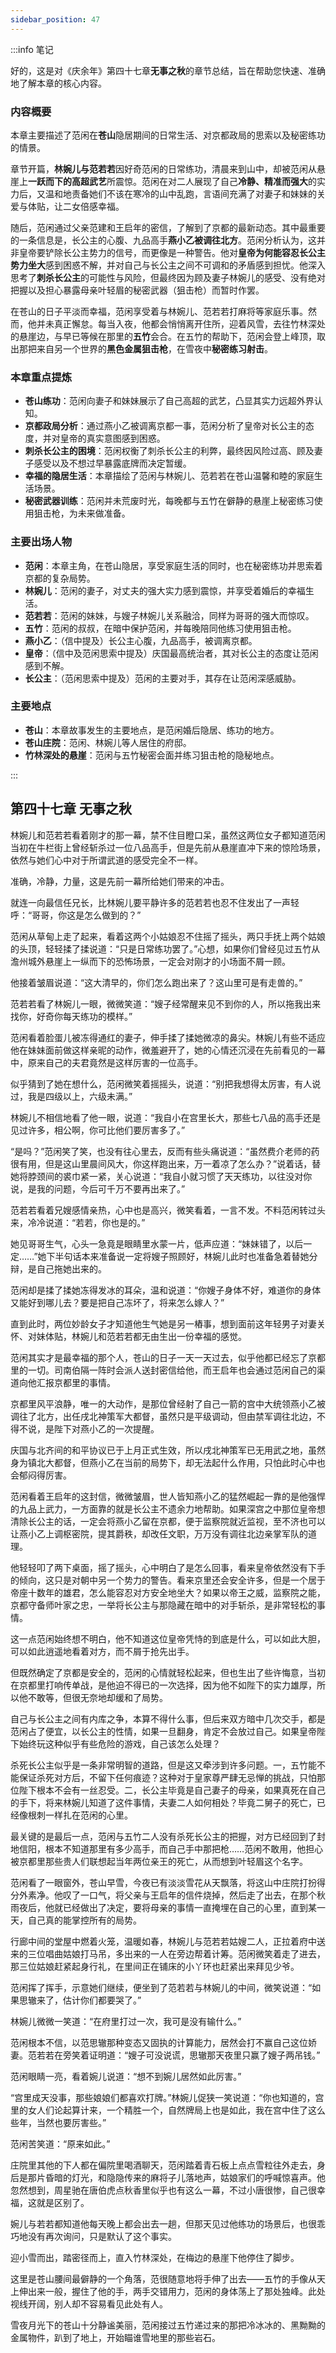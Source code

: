 ```yaml
---
sidebar_position: 47
---
```


:::info 笔记

好的，这是对《庆余年》第四十七章**无事之秋**的章节总结，旨在帮助您快速、准确地了解本章的核心内容。

### **内容概要**

本章主要描述了范闲在**苍山**隐居期间的日常生活、对京都政局的思索以及秘密练功的情景。

章节开篇，**林婉儿与范若若**因好奇范闲的日常练功，清晨来到山中，却被范闲从悬崖上**一跃而下的高超武艺**所震惊。范闲在对二人展现了自己**冷静、精准而强大**的实力后，又温和地责备她们不该在寒冷的山中乱跑，言语间充满了对妻子和妹妹的关爱与体贴，让二女倍感幸福。

随后，范闲通过父亲范建和王启年的密信，了解到了京都的最新动态。其中最重要的一条信息是，长公主的心腹、九品高手**燕小乙被调往北方**。范闲分析认为，这并非皇帝要铲除长公主势力的信号，而更像是一种警告。他对**皇帝为何能容忍长公主势力坐大**感到困惑不解，并对自己与长公主之间不可调和的矛盾感到担忧。他深入思考了**刺杀长公主**的可能性与风险，但最终因为顾及妻子林婉儿的感受、没有绝对把握以及担心暴露母亲叶轻眉的秘密武器（狙击枪）而暂时作罢。

在苍山的日子平淡而幸福，范闲享受着与林婉儿、范若若打麻将等家庭乐事。然而，他并未真正懈怠。每当入夜，他都会悄悄离开住所，迎着风雪，去往竹林深处的悬崖边，与早已等候在那里的**五竹**会合。在五竹的帮助下，范闲会登上峰顶，取出那把来自另一个世界的**黑色金属狙击枪**，在雪夜中**秘密练习射击**。

### **本章重点提炼**

*   **苍山练功**：范闲向妻子和妹妹展示了自己高超的武艺，凸显其实力远超外界认知。
*   **京都政局分析**：通过燕小乙被调离京都一事，范闲分析了皇帝对长公主的态度，并对皇帝的真实意图感到困惑。
*   **刺杀长公主的困境**：范闲权衡了刺杀长公主的利弊，最终因风险过高、顾及妻子感受以及不想过早暴露底牌而决定暂缓。
*   **幸福的隐居生活**：本章描绘了范闲与林婉儿、范若若在苍山温馨和睦的家庭生活场景。
*   **秘密武器训练**：范闲并未荒废时光，每晚都与五竹在僻静的悬崖上秘密练习使用狙击枪，为未来做准备。

### **主要出场人物**

*   **范闲**：本章主角，在苍山隐居，享受家庭生活的同时，也在秘密练功并思索着京都的复杂局势。
*   **林婉儿**：范闲的妻子，对丈夫的强大实力感到震惊，并享受着婚后的幸福生活。
*   **范若若**：范闲的妹妹，与嫂子林婉儿关系融洽，同样为哥哥的强大而惊叹。
*   **五竹**：范闲的叔叔，在暗中保护范闲，并每晚陪同他练习使用狙击枪。
*   **燕小乙**：（信中提及）长公主心腹，九品高手，被调离京都。
*   **皇帝**：（信中及范闲思索中提及）庆国最高统治者，其对长公主的态度让范闲感到不解。
*   **长公主**：（范闲思索中提及）范闲的主要对手，其存在让范闲深感威胁。

### **主要地点**

*   **苍山**：本章故事发生的主要地点，是范闲婚后隐居、练功的地方。
*   **苍山庄院**：范闲、林婉儿等人居住的府邸。
*   **竹林深处的悬崖**：范闲与五竹秘密会面并练习狙击枪的隐秘地点。

:::

## 第四十七章 **无事之秋**

林婉儿和范若若看着刚才的那一幕，禁不住目瞪口呆，虽然这两位女子都知道范闲当初在牛栏街上曾经斩杀过一位八品高手，但是先前从悬崖直冲下来的惊险场景，依然与她们心中对于所谓武道的感受完全不一样。

准确，冷静，力量，这是先前一幕所给她们带来的冲击。

就连一向最信任兄长，比林婉儿要平静许多的范若若也忍不住发出了一声轻呼：“哥哥，你这是怎么做到的？”

范闲从草甸上走了起来，看着这两个小姑娘忍不住摇了摇头，两只手抚上两个姑娘的头顶，轻轻揉了揉说道：“只是日常练功罢了。”心想，如果你们曾经见过五竹从澹州城外悬崖上一纵而下的恐怖场景，一定会对刚才的小场面不屑一顾。

他接着皱眉说道：“这大清早的，你们怎么跑出来了？这山里可是有走兽的。”

范若若看了林婉儿一眼，微微笑道：“嫂子经常醒来见不到你的人，所以拖我出来找你，好奇你每天练功的模样。”

范闲看着脸蛋儿被冻得通红的妻子，伸手揉了揉她微凉的鼻尖。林婉儿有些不适应他在妹妹面前做这样亲昵的动作，微羞避开了，她的心情还沉浸在先前看见的一幕中，原来自己的夫君竟然是这样厉害的一位高手。

似乎猜到了她在想什么，范闲微笑着摇摇头，说道：“别把我想得太厉害，有人说过，我是四级以上，六级未满。”

林婉儿不相信地看了他一眼，说道：“我自小在宫里长大，那些七八品的高手还是见过许多，相公啊，你可比他们要厉害多了。”

“是吗？”范闲笑了笑，也没有往心里去，反而有些头痛说道：“虽然费介老师的药很有用，但是这山里晨间风大，你这样跑出来，万一着凉了怎么办？”说着话，替她将脖颈间的裘巾紧一紧，关心说道：“我自小就习惯了天天练功，以往没对你说，是我的问题，今后可千万不要再出来了。”

范若若看着兄嫂感情亲热，心中也是高兴，微笑看着，一言不发。不料范闲转过头来，冷冷说道：“若若，你也是的。”

她见哥哥生气，心头一急竟是眼睛里水蒙一片，低声应道：“妹妹错了，以后一定……”她下半句话本来准备说一定将嫂子照顾好，林婉儿此时也准备急着替她分辩，是自己拖她出来的。

范闲却是揉了揉她冻得发冰的耳朵，温和说道：“你嫂子身体不好，难道你的身体又能好到哪儿去？要是把自己冻坏了，将来怎么嫁人？”

直到此时，两位妙龄女子才知道他生气她是另一樁事，想到面前这年轻男子对妻关怀、对妹体贴，林婉儿和范若若都无由生出一份幸福的感觉。

范闲其实才是最幸福的那个人，苍山的日子一天一天过去，似乎他都已经忘了京都里的一切。司南伯隔一阵时会派人送封密信给他，而王启年也会通过范闲自己的渠道向他汇报京都里的事情。

京都里风平浪静，唯一的大动作，是那位曾经射了自己一箭的宫中大统领燕小乙被调往了北方，出任戌北神策军大都督，虽然只是平级调动，但由禁军调往北边，不得不说，是陛下对燕小乙的一次提醒。

庆国与北齐间的和平协议已于上月正式生效，所以戌北神策军已无用武之地，虽然身为镇北大都督，但燕小乙在当前的局势下，却无法起什么作用，只怕此时心中也会郁闷得厉害。

范闲看着王启年的这封信，微微皱眉，世人皆知燕小乙的猛然崛起一靠的是他强悍的九品上武力，一方面靠的就是长公主不遗余力地帮助。如果深宫之中那位皇帝想清除长公主的话，一定会将燕小乙留在京都，便于监察院就近监视，至不济也可以让燕小乙上调枢密院，提其爵秩，却改任文职，万万没有调往北边亲掌军队的道理。

他轻轻叩了两下桌面，摇了摇头，心中明白了是怎么回事，看来皇帝依然没有下手的倾向，这只是对朝中另一个势力的警告。看来京里还会安全许多，但是一个居于帝座十数年的雄君，怎么能容忍对方安全地坐大？如果以帝王之威，监察院之能，京都守备师叶家之忠，一举将长公主与那隐藏在暗中的对手斩杀，是非常轻松的事情。

这一点范闲始终想不明白，他不知道这位皇帝凭恃的到底是什么，可以如此大胆，可以如此逍遥地看着对方，而不屑于抢先出手。

但既然确定了京都是安全的，范闲的心情就轻松起来，但也生出了些许悔意，当初在京都里打响传单战，是他迫不得已的一次选择，因为他不如陛下的实力雄厚，所以他不敢等，但很无奈地却缓和了局势。

自己与长公主之间有内库之争，本算不得什么事，但后来双方暗中几次交手，都是范闲占了便宜，以长公主的性情，如果一旦翻身，肯定不会放过自己。如果皇帝陛下始终玩这种似乎有些危险的游戏，自己该怎么处理？

杀死长公主似乎是一条非常明智的道路，但是这又牵涉到许多问题。一，五竹能不能保证杀死对方后，不留下任何痕迹？这种对于皇家尊严肆无忌惮的挑战，只怕那位陛下根本不会有一丝忍受。二，长公主毕竟是自己妻子的母亲，如果真死在自己的手下，将来林婉儿知道了这件事情，夫妻二人如何相处？毕竟二舅子的死亡，已经像根刺一样扎在范闲的心里。

最关键的是最后一点，范闲与五竹二人没有杀死长公主的把握，对方已经回到了封地信阳，根本不知道那里有多少高手，而自己手中那把枪……范闲不敢用，他担心被京都里那些贵人们联想起当年两位亲王的死亡，从而想到叶轻眉这个名字。

范闲看了一眼窗外，苍山早雪，今夜已有淡淡雪花从天飘落，将这山中庄院打扮得分外素净。他叹了一口气，将父亲与王启年的信件烧掉，然后走了出去，在那个秋雨夜后，他就已经做出了决定，要将母亲的事情一直掩埋在自己的心里，直到某一天，自己真的能掌控所有的局势。

行廊中间的堂屋中燃着火笼，温暖如春，林婉儿与范若若姑嫂二人，正拉着府中送来的三位唱曲姑娘打马吊，多出来的一人在旁边帮着计筹。范闲微笑着走了进去，那三位姑娘赶紧起身行礼，在里间正在铺床的小丫环也赶紧出来拜见少爷。

范闲挥了挥手，示意她们继续，便坐到了范若若与林婉儿的中间，微笑说道：“如果思辙来了，估计你们都要哭了。”

林婉儿微微一笑道：“在府里打过一次，我可是没有输什么。”

范闲根本不信，以范思辙那种变态又固执的计算能力，居然会打不赢自己这位娇妻。范若若在旁笑着证明道：“嫂子可没说谎，思辙那天夜里只赢了嫂子两吊钱。”

范闲眼睛一亮，看着婉儿说道：“想不到婉儿居然如此厉害。”

“宫里成天没事，那些娘娘们都喜欢打牌。”林婉儿促狭一笑说道：“你也知道的，宫里的女人们论起算计来，一个精胜一个，自然牌局上也是如此，我在宫中住了这么些年，当然也要厉害些。”

范闲苦笑道：“原来如此。”

庄院里其他的下人都在偏院里喝酒聊天，范闲踏着青石板上点点雪粒往外走去，身后是那片昏暗的灯光，和隐隐传来的麻将子儿落地声，姑娘家们的呼喊惊喜声。他忽然想到，周星驰在唐伯虎点秋香里似乎也有这么一幕，不过小唐很惨，自己很幸福，这就是区别了。

婉儿与若若都知道他每天晚上都会出去一趟，但那天见过他练功的场景后，也很乖巧地没有再次询问，只是默认了这个事实。

迎小雪而出，踏密径而上，直入竹林深处，在梅边的悬崖下他停住了脚步。

这里是苍山腰间最僻静的一个角落，范很随意地将手伸了出去——五竹的手像从天上伸出来一般，握住了他的手，两手交错用力，范闲的身体荡上了那处独峰。此处视线开阔，别人却不容易看见此处有人。

雪夜月光下的苍山十分静谧美丽，范闲接过五竹递过来的那把冷冰冰的、黑黝黝的金属物件，趴到了地上，开始瞄谁雪地里的那些岩石。

